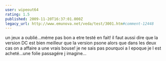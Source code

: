 ```yaml
---
user: wipeout64
rating: 1.5
published: 2009-11-20T16:37:01.000Z
legacy_url: http://www.emunova.net/veda/test/3001.htm#comment-12448
---
```

un jeux a oublié...méme pas bon a etre testé en fait!
il faut aussi dire que la version DC est bien meilleur que la version psone alors que dans les deux cas on a affaire a une vrais bouse!
je ne sais pas pourquoi a l epoque je l est acheté...une folie passagére j imagine...
